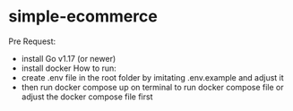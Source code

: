 # simple-ecommerce
Pre Request:
- install Go v1.17 (or newer)
- install docker
How to run: 
- create .env file in the root folder by imitating .env.example and adjust it
- then run docker compose up on terminal to run docker compose file or adjust the docker compose file first

